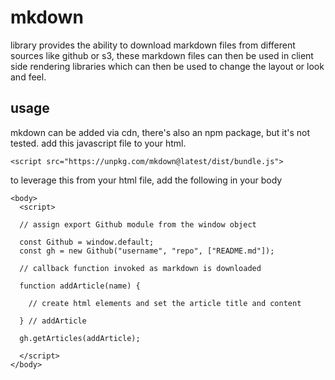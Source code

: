 # mkdown
 
library provides the ability to download markdown files from different sources like github or s3, these markdown files can then be used in client side rendering libraries which can then be used to change the layout or look and feel.

## usage

mkdown can be added via cdn, there's also an npm package, but it's not tested.  add this javascript file to your html.

```
<script src="https://unpkg.com/mkdown@latest/dist/bundle.js">
```

to leverage this from your html file, add the following in your body

```
<body>
  <script>

  // assign export Github module from the window object
  
  const Github = window.default;
  const gh = new Github("username", "repo", ["README.md"]);

  // callback function invoked as markdown is downloaded

  function addArticle(name) {

    // create html elements and set the article title and content

  } // addArticle

  gh.getArticles(addArticle);

  </script>
</body>
```

